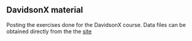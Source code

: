 ## DavidsonX material

Posting the exercises done for the DavidsonX course. Data files can be obtained 
directly from the the [site](https://learning.edx.org/course/course-v1:DavidsonX+DavidsonX.D005+1T2022a/home)